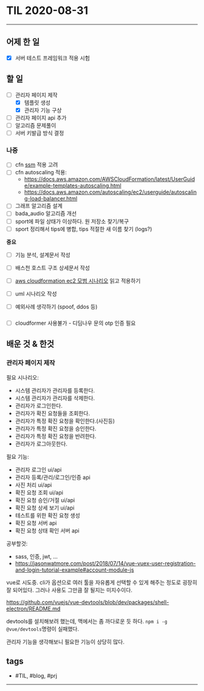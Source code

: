 # TIL 2020-08-31

--------------------------

## 어제 한 일
- [x] 서버 테스트 프레임워크 적용 시험

## 할 일
- [ ] 관리자 페이지 제작
  - [x] 템플릿 생성
  - [x] 관리자 기능 구상
- [ ] 관리자 페이지 api 추가
- [ ] 알고리즘 문제풀이
- [ ] 서버 키발급 방식 결정

### 나중
- [ ] cfn [ssm](https://docs.aws.amazon.com/AWSCloudFormation/latest/UserGuide/dynamic-references.html#dynamic-references-ssm-secure-strings) 적용 고려
- [ ] cfn autoscaling 적용:
  - https://docs.aws.amazon.com/AWSCloudFormation/latest/UserGuide/example-templates-autoscaling.html
  - https://docs.aws.amazon.com/autoscaling/ec2/userguide/autoscaling-load-balancer.html
- [ ] 그래프 알고리즘 설계
- [ ] bada_audio 알고리즘 개선
- [ ] sport에 파일 상태가 이상하다. 원 저장소 찾기/복구
- [ ] sport 정리해서 tips에 병합, tips 적절한 새 이름 찾기 (logs?)

**중요**
- [ ] 기능 분석, 설계문서 작성

- [ ] 배스천 호스트 구조 상세문서 작성
- [ ] [aws cloudformation ec2 모범 시나리오](https://aws.amazon.com/ko/blogs/infrastructure-and-automation/best-practices-for-deploying-ec2-instances-with-aws-cloudformation/) 읽고 적용하기

- [ ] uml 시나리오 작성
- [ ] 예외사례 생각하기 (spoof, ddos 등)

### 
- [ ] cloudformer 사용불가 - 디딤나우 문의 otp 인증 필요

## 배운 것 & 한것

### 관리자 페이지 제작

필요 시나리오: 
  - 시스템 관리자가 관리자를 등록한다.
  - 시스템 관리자가 관리자를 삭제한다.
  - 관리자가 로그인한다.
  - 관리자가 확진 요청들을 조회한다.
  - 관리자가 특정 확진 요청을 확인한다.(사진등)
  - 관리자가 특정 확진 요청을 승인한다.
  - 관리자가 특정 확진 요청을 반려한다.
  - 관리자가 로그아웃한다.

필요 기능:
  - 관리자 로그인 ui/api
  - 관리자 등록/관리/로그인/인증 api
  - 사진 처리 ui/api
  - 확진 요청 조회 ui/api
  - 확진 요청 승인/거절 ui/api
  - 확진 요청 상세 보기 ui/api
  - 테스트를 위한 확진 요청 생성
  - 확진 요청 서버 api
  - 확진 요청 상태 확인 서버 api

공부할것:
  - sass, 인증, jwt, ...
  - https://jasonwatmore.com/post/2018/07/14/vue-vuex-user-registration-and-login-tutorial-example#account-module-js

vue로 시도중. cli가 옵션으로 여러 툴을 자유롭게 선택할 수 있게 해주는 정도로 굉장히 잘 되어있다. 그러나 사용도 그만큼 잘 될지는 미지수이다.

https://github.com/vuejs/vue-devtools/blob/dev/packages/shell-electron/README.md

devtools를 설치해보려 했는데, 맥에서는 좀 까다로운 듯 하다. `npm i -g @vue/devtools`명령이 실패했다.

관리자 기능을 생각해보니 필요한 기능이 상당히 많다.


## tags
- \#TIL, \#blog, \#prj

--------------------------